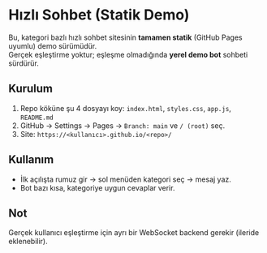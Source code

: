# Hızlı Sohbet (Statik Demo)

Bu, kategori bazlı hızlı sohbet sitesinin **tamamen statik** (GitHub Pages uyumlu) demo sürümüdür.  
Gerçek eşleştirme yoktur; eşleşme olmadığında **yerel demo bot** sohbeti sürdürür.

## Kurulum
1. Repo köküne şu 4 dosyayı koy: `index.html`, `styles.css`, `app.js`, `README.md`
2. GitHub → Settings → Pages → `Branch: main` ve `/ (root)` seç.
3. Site: `https://<kullanıcı>.github.io/<repo>/`

## Kullanım
- İlk açılışta rumuz gir → sol menüden kategori seç → mesaj yaz.
- Bot bazı kısa, kategoriye uygun cevaplar verir.

## Not
Gerçek kullanıcı eşleştirme için ayrı bir WebSocket backend gerekir (ileride eklenebilir).
